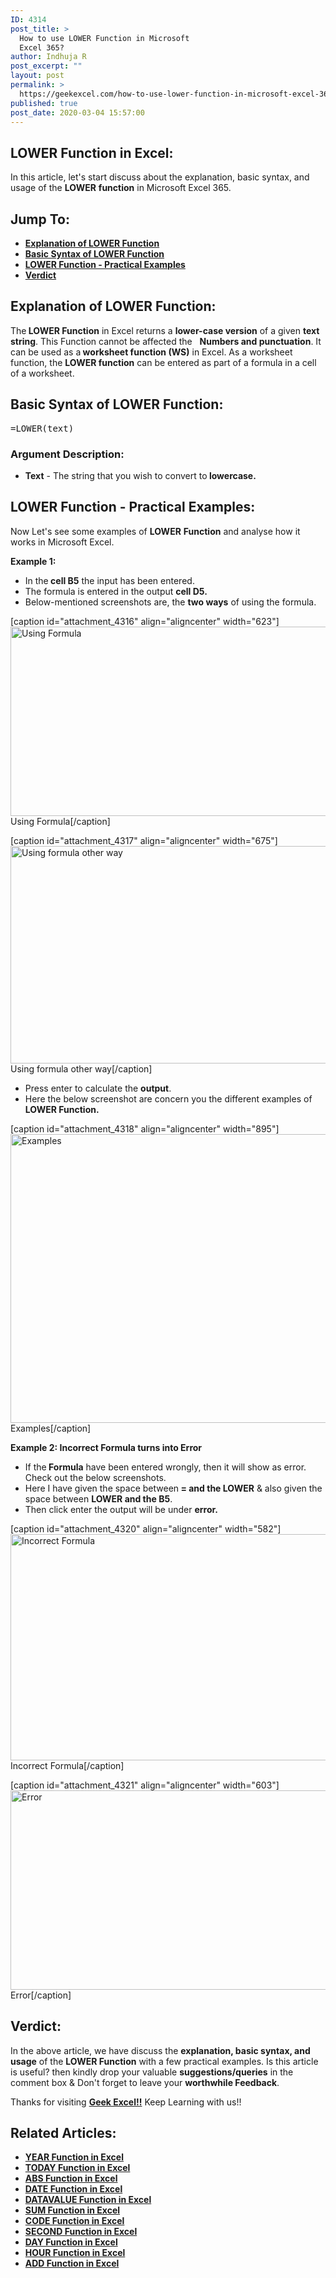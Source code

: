```yaml
---
ID: 4314
post_title: >
  How to use LOWER Function in Microsoft
  Excel 365?
author: Indhuja R
post_excerpt: ""
layout: post
permalink: >
  https://geekexcel.com/how-to-use-lower-function-in-microsoft-excel-365/
published: true
post_date: 2020-03-04 15:57:00
---
```

<h2>LOWER Function in Excel:</h2>
In this article, let's start discuss about the explanation, basic syntax, and usage of the <strong>LOWER</strong> <strong>function</strong> in Microsoft Excel 365.
<h2>Jump To:</h2>
<ul>
 	<li><a href="#1"><strong>Explanation of LOWER Function</strong></a></li>
 	<li><a href="#2"><strong>Basic Syntax of LOWER Function</strong></a></li>
 	<li><a href="#3"><strong>LOWER Function - Practical Examples</strong></a></li>
 	<li><a href="#4"><strong>Verdict</strong></a></li>
</ul>
<h2 id="1"><strong>Explanation of LOWER Function:</strong></h2>
The<strong> LOWER Function</strong> in Excel returns a <strong>lower-case version</strong> of a given <strong>text string</strong>. This Function cannot be affected the   <strong>Numbers and punctuation</strong>. It can be used as a<strong> worksheet function (WS)</strong> in Excel. As a worksheet function, the <strong>LOWER function</strong> can be entered as part of a formula in a cell of a worksheet.
<h2 id="2"><strong>Basic Syntax of LOWER Function:</strong></h2>
<pre>=LOWER(text)</pre>
<h3><strong>Argument Description:</strong></h3>
<ul>
 	<li><strong>Text</strong> - The string that you wish to convert to<strong> lowercase.</strong></li>
</ul>
<h2 id="3"><strong>LOWER Function - Practical Examples:</strong></h2>
Now Let's see some examples of <b>LOWER</b> <strong>F</strong><b>unction</b> and analyse how it works in Microsoft Excel.

<strong>Example 1: </strong>
<ul>
 	<li>In the<strong> cell B5</strong> the input has been entered.</li>
 	<li>The formula is entered in the output <strong>cell D5.</strong></li>
 	<li>Below-mentioned screenshots are, the <strong>two ways</strong> of using the formula.</li>
</ul>
[caption id="attachment_4316" align="aligncenter" width="623"]<img class="wp-image-4316 size-full" src="https://geekexcel.com/wp-content/uploads/2020/03/Screenshot_8.png" alt="Using Formula " width="623" height="303" /> Using Formula[/caption]

[caption id="attachment_4317" align="aligncenter" width="675"]<img class="wp-image-4317 size-full" src="https://geekexcel.com/wp-content/uploads/2020/03/Screenshot_1-10.png" alt="Using formula other way" width="675" height="348" /> Using formula other way[/caption]
<ul>
 	<li>Press enter to calculate the <strong>output</strong>.</li>
 	<li>Here the below screenshot are concern you the different examples of <strong>LOWER Function.</strong></li>
</ul>
[caption id="attachment_4318" align="aligncenter" width="895"]<img class="wp-image-4318 size-full" src="https://geekexcel.com/wp-content/uploads/2020/03/Screenshot_2-6.png" alt="Examples" width="895" height="462" /> Examples[/caption]

<strong>Example 2: Incorrect Formula turns into Error </strong>
<ul>
 	<li>If the<strong> Formula</strong> have been entered wrongly, then it will show as error. Check out the below screenshots.</li>
 	<li>Here I have given the space between<strong> = and the LOWER</strong> &amp; also given the space between <strong>LOWER and the B5</strong>.</li>
 	<li>Then click enter the output will be under <strong>error.</strong></li>
</ul>
[caption id="attachment_4320" align="aligncenter" width="582"]<img class="wp-image-4320 size-full" src="https://geekexcel.com/wp-content/uploads/2020/03/Screenshot_3-7.png" alt="Incorrect Formula " width="582" height="362" /> Incorrect Formula[/caption]

[caption id="attachment_4321" align="aligncenter" width="603"]<img class="wp-image-4321 size-full" src="https://geekexcel.com/wp-content/uploads/2020/03/Screenshot_4-7.png" alt="Error" width="603" height="319" /> Error[/caption]
<h2 id="4"><strong>Verdict:</strong></h2>
In the above article, we have discuss the <strong>explanation, basic syntax, and usage</strong> of the <strong>LOWER Function</strong> with a few practical examples. Is this article is useful? then kindly drop your valuable <strong>suggestions/queries</strong> in the comment box &amp; Don't forget to leave your <strong>worthwhile Feedback</strong>.

Thanks for visiting <strong><a href="https://geekexcel.com/">Geek Excel!!</a></strong> Keep Learning with us!!
<h2>Related Articles:</h2>
<ul>
 	<li><a href="https://geekexcel.com/how-to-use-year-function-in-excel-365/" target="_blank" rel="noopener noreferrer"><strong>YEAR Function in Excel</strong></a><strong> </strong></li>
 	<li><strong><a href="https://geekexcel.com/how-to-use-today-function-in-excel-365/" target="_blank" rel="noopener noreferrer">TODAY Function in Excel</a></strong></li>
 	<li><strong><a href="https://geekexcel.com/how-to-use-abs-function-in-microsoft-excel-365/" target="_blank" rel="noopener noreferrer">ABS Function in Excel</a></strong></li>
 	<li><strong><a href="https://geekexcel.com/how-to-use-date-function-in-microsoft-excel-365/" target="_blank" rel="noopener noreferrer">DATE Function in Excel</a></strong></li>
 	<li><strong><a href="https://geekexcel.com/how-to-use-datevalue-function-in-excel-365/" target="_blank" rel="noopener noreferrer">DATAVALUE Function in Excel</a></strong></li>
 	<li><strong><a href="https://geekexcel.com/sum-function/" target="_blank" rel="noopener noreferrer">SUM Function in Excel</a></strong></li>
 	<li><strong><a href="https://geekexcel.com/how-to-use-code-function-in-microsoft-excel-365/" target="_blank" rel="noopener noreferrer">CODE Function in Excel</a></strong></li>
 	<li><strong><a href="https://geekexcel.com/how-to-use-second-function-in-microsoft-excel-365/" target="_blank" rel="noopener noreferrer">SECOND Function in Excel</a></strong></li>
 	<li><strong><a href="https://geekexcel.com/how-to-use-day-function-in-excel-365/" target="_blank" rel="noopener noreferrer">DAY Function in Excel</a></strong></li>
 	<li><strong><a href="https://geekexcel.com/how-to-use-hour-function-in-microsoft-excel-365/" target="_blank" rel="noopener noreferrer">HOUR Function in Excel</a></strong></li>
 	<li><strong><a href="https://geekexcel.com/how-to-create-custom-add-function-in-excel-365/" target="_blank" rel="noopener noreferrer">ADD Function in Excel</a></strong></li>
</ul>